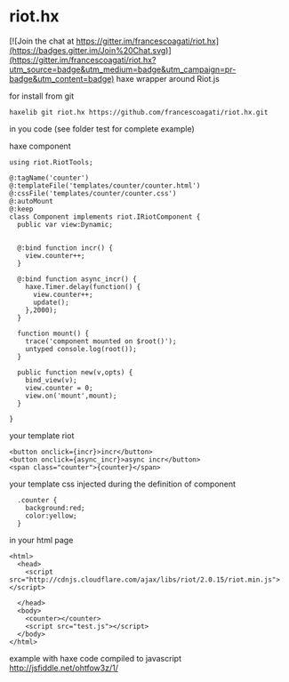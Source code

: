 # riot.hx

[![Join the chat at https://gitter.im/francescoagati/riot.hx](https://badges.gitter.im/Join%20Chat.svg)](https://gitter.im/francescoagati/riot.hx?utm_source=badge&utm_medium=badge&utm_campaign=pr-badge&utm_content=badge)
haxe wrapper around Riot.js

for install from git
```
haxelib git riot.hx https://github.com/francescoagati/riot.hx.git
```


in you code (see folder test for complete example)

haxe component
```
using riot.RiotTools;

@:tagName('counter')
@:templateFile('templates/counter/counter.html')
@:cssFile('templates/counter/counter.css')
@:autoMount
@:keep
class Component implements riot.IRiotComponent {
  public var view:Dynamic;


  @:bind function incr() {
    view.counter++;
  }

  @:bind function async_incr() {
    haxe.Timer.delay(function() {
      view.counter++;
      update();
    },2000);
  }

  function mount() {
    trace('component mounted on $root()');
    untyped console.log(root());
  }

  public function new(v,opts) {
    bind_view(v);
    view.counter = 0;
    view.on('mount',mount);
  }

}
```
your template riot
```
<button onclick={incr}>incr</button>
<button onclick={async_incr}>async incr</button>
<span class="counter">{counter}</span>
```

your template css injected during the definition of component
```
  .counter {
    background:red;
    color:yellow;
  }
```

in your html page
```
<html>
  <head>
    <script src="http://cdnjs.cloudflare.com/ajax/libs/riot/2.0.15/riot.min.js"></script>

  </head>
  <body>
    <counter></counter>
    <script src="test.js"></script>
  </body>
</html>
```

example with haxe code compiled to javascript
http://jsfiddle.net/ohtfow3z/1/
